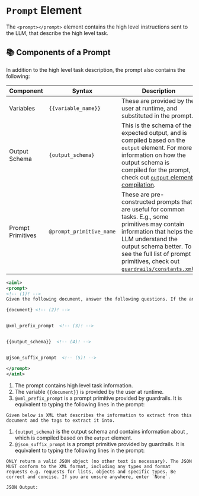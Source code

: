 # `Prompt` Element

The `<prompt></prompt>` element contains the high level instructions sent to the LLM, that describe the high level task.

## 📚 Components of a Prompt

In addition to the high level task description, the prompt also contains the following:

| Component         | Syntax                   | Description                                                                                                                                                                                                                                                                                                                             |
|-------------------|--------------------------|-----------------------------------------------------------------------------------------------------------------------------------------------------------------------------------------------------------------------------------------------------------------------------------------------------------------------------------------|
| Variables         | `{{variable_name}}`        | These are provided by the user at runtime, and substituted in the prompt.                                                                                                                                                                                                                                                               |
| Output Schema     | `{output_schema}`      | This is the schema of the expected output, and is compiled based on the  `output` element.  For more information on how the output schema is compiled for the prompt, check out [`output` element compilation](../output/#adding-compiled-output-element-to-prompt).                                                                    |
| Prompt Primitives | `@prompt_primitive_name` | These are pre-constructed prompts that are useful for common tasks. E.g., some primitives may contain information that helps the LLM understand the output schema better.  To see the full list of prompt primitives, check out [`guardrails/constants.xml`](https://github.com/ShreyaR/guardrails/blob/main/guardrails/constants.xml). |



```xml
<aiml>
<prompt>
<!-- (1)! -->
Given the following document, answer the following questions. If the answer doesn't exist in the document, enter 'None'.

{document} <!-- (2)! -->


@xml_prefix_prompt  <!-- (3)! -->


{{output_schema}}  <!-- (4)! -->


@json_suffix_prompt  <!-- (5)! -->

</prompt>
</aiml>
```

1. The prompt contains high level task information.
2. The variable `{{document}}` is provided by the user at runtime.
3. `@xml_prefix_prompt` is a prompt primitive provided by guardrails. It is equivalent to typing the following lines in the prompt:
```
Given below is XML that describes the information to extract from this document and the tags to extract it into.
```
1. `{output_schema}` is the output schema and contains information about , which is compiled based on the `output` element.
2. `@json_suffix_prompt` is a prompt primitive provided by guardrails. It is equivalent to typing the following lines in the prompt:
```
ONLY return a valid JSON object (no other text is necessary). The JSON MUST conform to the XML format, including any types and format requests e.g. requests for lists, objects and specific types. Be correct and concise. If you are unsure anywhere, enter `None`.

JSON Output:
```
